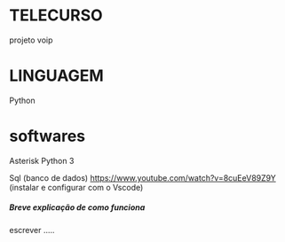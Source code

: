 # TELECURSO
projeto voip

# LINGUAGEM
  Python
# softwares
  Asterisk
  Python 3
  
  
  Sql (banco de dados)
  https://www.youtube.com/watch?v=8cuEeV89Z9Y  (instalar e configurar com o Vscode)
 ##### Breve explicação de como funciona ###
 
 escrever .....
